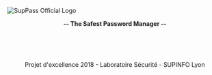 ![SupPass Official Logo](https://github.com/keviiin38/1EXL/blob/master/SupPass_official_logo.png)


<p align="center"><b>-- The Safest Password Manager --</b></p>


<br><br><br><p align="center">Projet d'excellence 2018 - Laboratoire Sécurité - SUPINFO Lyon</p>
